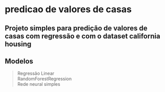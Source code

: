 # predicao de valores de casas

## Projeto simples para predição de valores de casas com regressão e com o dataset california housing  
## Modelos
> Regressão Linear  
> RandomForestRegression  
> Rede neural simples  
